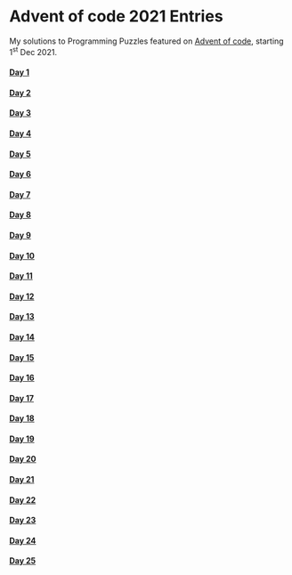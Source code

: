 # Advent of code 2021 Entries
My solutions to Programming Puzzles featured on [Advent of code](https://adventofcode.com/), starting 1<sup>st</sup> Dec 2021.

#### [Day 1](https://github.com/Kabiirk/advent-of-code-2021-entries)
#### [Day 2](https://github.com/Kabiirk/advent-of-code-2021-entries)
#### [Day 3](https://github.com/Kabiirk/advent-of-code-2021-entries)
#### [Day 4](https://github.com/Kabiirk/advent-of-code-2021-entries)
#### [Day 5](https://github.com/Kabiirk/advent-of-code-2021-entries)
#### [Day 6](https://github.com/Kabiirk/advent-of-code-2021-entries)
#### [Day 7](https://github.com/Kabiirk/advent-of-code-2021-entries)
#### [Day 8](https://github.com/Kabiirk/advent-of-code-2021-entries)
#### [Day 9](https://github.com/Kabiirk/advent-of-code-2021-entries)
#### [Day 10](https://github.com/Kabiirk/advent-of-code-2021-entries)
#### [Day 11](https://github.com/Kabiirk/advent-of-code-2021-entries)
#### [Day 12](https://github.com/Kabiirk/advent-of-code-2021-entries)
#### [Day 13](https://github.com/Kabiirk/advent-of-code-2021-entries)
#### [Day 14](https://github.com/Kabiirk/advent-of-code-2021-entries)
#### [Day 15](https://github.com/Kabiirk/advent-of-code-2021-entries)
#### [Day 16](https://github.com/Kabiirk/advent-of-code-2021-entries)
#### [Day 17](https://github.com/Kabiirk/advent-of-code-2021-entries)
#### [Day 18](https://github.com/Kabiirk/advent-of-code-2021-entries)
#### [Day 19](https://github.com/Kabiirk/advent-of-code-2021-entries)
#### [Day 20](https://github.com/Kabiirk/advent-of-code-2021-entries)
#### [Day 21](https://github.com/Kabiirk/advent-of-code-2021-entries)
#### [Day 22](https://github.com/Kabiirk/advent-of-code-2021-entries)
#### [Day 23](https://github.com/Kabiirk/advent-of-code-2021-entries)
#### [Day 24](https://github.com/Kabiirk/advent-of-code-2021-entries)
#### [Day 25](https://github.com/Kabiirk/advent-of-code-2021-entries)
